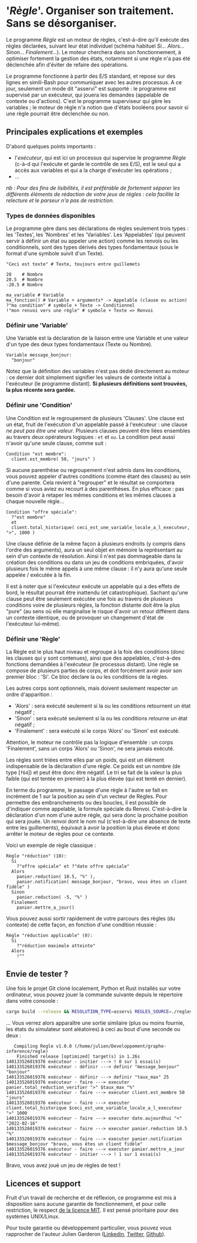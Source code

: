 # '_Règle_'. Organiser son traitement. Sans se désorganiser.

Le programme _Règle_ est un moteur de règles, c'est-à-dire qu'il exécute des règles déclarées, suivant leur état individuel (schéma habituel _Si... Alors... Sinon... Finalement..._). Le moteur cherchera dans son fonctionnement, à optimiser fortement la gestion des états, notamment si une règle n'a pas été déclenchée afin d'éviter de refaire des opérations. 

Le programme fonctionne à partir des E/S standard, et repose sur des lignes en simili-Bash pour communiquer avec les autres processus. A ce jour, seulement un mode dit "asservi" est supporté : le programme est supervisé par un exécuteur, qui jouera les demandes (appelable de contexte ou d'actions). C'est le programme superviseur qui gère les variables ; le moteur de règle n'a notion que d'états booléens pour savoir si une règle pourrait être déclenchée ou non. 

## Principales explications et exemples 

D'abord quelques points importants : 
  - l'_exécuteur_, qui est ici un processus qui supervise le programme _Règle_ (c-à-d qui l'exécute et garde le contrôle de ses E/S), est le seul qui a accès aux variables et qui a la charge d'exécuter les opérations ; 
  - ... 

_nb : Pour des fins de lisibilités, il est préférable de fortement séparer les différents éléments de rédaction de votre jeux de règles : cela facilite la relecture et le parseur n'a pas de restriction._ 

### Types de données disponibles 

Le programme gère dans ses déclarations de règles seulement trois types : les 'Textes', les 'Nombres' et les 'Variables'. Les 'Appelables' (qui peuvent servir à définir un état ou appeler une action) comme les renvois ou les conditionnels, sont des types dérivés des types fondamentaux (sous le format d'une symbole suivit d'un Texte). 

```
"Ceci est texte" # Texte, toujours entre guillemets 
```

```
20    # Nombre 
20.5  # Nombre 
-20.5 # Nombre 
```

```
ma_variable # Variable  
ma_fonction() # Variable + arguments* -> Appelable (clause ou action) 
?"ma condition" # symbole + Texte -> Conditionnel 
!"mon renvoi vers une règle" # symbole + Texte => Renvoi 
```

### Définir une 'Variable' 

Une Variable est la déclaration de la liaison entre une Variable et une valeur d'un type des deux types fondamentaux (Texte ou Nombre). 

```
Variable message_bonjour: 
  "bonjour" 
```

Notez que la définition des variables n'est pas dédié directement au moteur : ce dernier doit simplement signifier les valeurs de contexte initial à l'exécuteur (le programme distant). __Si plusieurs définitions sont trouvées, la plus récente sera gardée.__ 

### Définir une 'Condition' 

Une Condition est le regroupement de plusieurs 'Clauses'. Une clause est un état, fruit de l'exécution d'un appelable passé à l'exécuteur : une clause _ne peut pas être une valeur_. Plusieurs clauses peuvent être liées ensembles au travers deux opérateurs logiques : `et` et `ou`. La condition peut aussi n'avoir qu'une seule clause, comme suit : 

```
Condition "est membre": 
  client.est_membre( 50, "jours" ) 
```

Si aucune parenthèse ou regroupement n'est admis dans les conditions, vous pouvez appeler d'autres conditions (comme étant des clauses) au sein d'une parente. Cela revient à "regrouper" et le résultat se comportera comme si vous aviez eu recourt à des parenthèses. En plus efficace : pas besoin d'avoir à retaper les mêmes conditions et les mêmes clauses à chaque nouvelle règle... 

```
Condition "offre spéciale": 
  ?"est membre"
  et 
  client.total_historique( ceci_est_une_variable_locale_a_l_executeur, ">", 1000 ) 
```

Une clause définie de la même façon à plusieurs endroits (y compris dans l'ordre des arguments), aura un seul objet en mémoire la représentant au sein d'un contexte de résolution. Ainsi il n'est pas dommageable dans la création des conditions ou dans un jeu de conditions embriquées, d'avoir plusieurs fois le même appels à une même clause : il n'y aura qu'une seule appelée / exécutée à la fin. 

Il est à noter que si l'exécuteur exécute un appelable qui a des effets de bord, le résultat pourrait être inattendu (et catastrophique). Sachant qu'une clause peut être seulement exécutée une fois au travers de plusieurs conditions voire de plusieurs règles, la fonction distante doit être la plus "pure" (au sens où elle marginalise le risque d'avoir un retour différent dans un contexte identique, ou de provoquer un changement d'état de l'exécuteur lui-même). 

### Définir une 'Règle' 

La Règle est le plus haut niveau et regroupe à la fois des conditions (donc les clauses qui y sont contenues), ainsi que des appelables, c'est-à-des fonctions demandées à l'exécuteur (le processus distant). Une règle se compose de plusieurs parties de corps, et doit forcément avoir avoir son premier bloc : 'Si'. Ce bloc déclare la ou les conditions de la règles. 

Les autres corps sont optionnels, mais doivent seulement respecter un ordre d'apparition : 
  - 'Alors' : sera exécuté seulement si la ou les conditions retournent un état négatif ; 
  - 'Sinon' : sera exécuté seulement si la ou les conditions retourne un état négatif ; 
  - 'Finalement' : sera exécuté si le corps 'Alors' ou 'Sinon' est exécuté. 

Attention, le moteur ne contrôle pas la logique d'ensemble : un corps 'Finalement', sans un corps 'Alors' ou 'Sinon', ne sera jamais exécuté. 

Les règles sont triées entre elles par un poids, qui est un élément indispensable de la déclaration d'une règle. Ce poids est un nombre (de type [`f64`]) et peut être donc être négatif. Le tri se fait de la valeur la plus faible (qui est tentée en premier) à la plus élevée (qui est tenté en dernier). 

En terme du programme, le passage d'une règle à l'autre se fait en incrément de 1 sur la position au sein d'un vecteur de Règles. Pour permettre des embranchements ou des boucles, il est possible de d'indiquer comme appelable, la formule spéciale du Renvoi. C'est-à-dire la déclaration d'un nom d'une autre règle, qui sera donc la prochaine position qui sera jouée. Un renvoi dont le nom nul (c'est-à-dire une absence de texte entre les guillements), équivaut à avoir la position la plus élevée et donc arrêter le moteur de règles pour ce contexte. 

Voici un exemple de règle classique : 

```
Règle "réduction" (10): 
  Si 
    ?"offre spéciale" et ?"date offre spéciale" 
  Alors 
    panier.reduction( 10.5, "%" ), 
    panier.notification( message_bonjour, "bravo, vous êtes un client fidèle" ) 
  Sinon 
    panier.reduction( -5, "%" ) 
  Finalement 
    panier.mettre_a_jour() 
```

Vous pouvez aussi sortir rapidement de votre parcours des règles (du contexte) de cette façon, en fonction d'une condition réussie : 

```
Règle "réduction applicable" (0): 
  Si 
    ?"réduction maximale atteinte" 
  Alors 
    !"" 
```

## Envie de tester ? 

Une fois le projet Git cloné localement, Python et Rust installés sur votre ordinateur, vous pouvez jouer la commande suivante depuis le répertoire dans votre consoole : 

```bash
cargo build --release && RESOLUTION_TYPE=asservi REGLES_SOURCE=./regles.txt ./superviseur.py 
``` 

... Vous verrez alors apparaître une sortie similaire (plus ou moins fournie, les états du simulateur sont aléatoires) à ceci au bout d'une seconde ou deux : 

```
   Compiling Regle v1.0.0 (/home/julien/Developpement/graphe-inference/regle)
    Finished release [optimized] target(s) in 1.26s
140133526019376 exécuteur - initier ---> ! 0 sur 1 essai(s)
140133526019376 exécuteur - définir ---> definir "message_bonjour" "bonjour"
140133526019376 exécuteur - définir ---> definir "taux_max" 25
140133526019376 exécuteur - faire ---> executer panier.total_reduction_verifier ">" $taux_max "%"
140133526019376 exécuteur - faire ---> executer client.est_membre 50 "jours"
140133526019376 exécuteur - faire ---> executer client.total_historique $ceci_est_une_variable_locale_a_l_executeur ">" 1000
140133526019376 exécuteur - faire ---> executer date.aujourdhui "<" "2022-02-16"
140133526019376 exécuteur - faire ---> executer panier.reduction 10.5 "%"
140133526019376 exécuteur - faire ---> executer panier.notification $message_bonjour "bravo, vous êtes un client fidèle"
140133526019376 exécuteur - faire ---> executer panier.mettre_a_jour
140133526019376 exécuteur - initier ---> ! 1 sur 1 essai(s)
``` 

Bravo, vous avez joué un jeu de règles de test ! 

## Licences et support 

Fruit d'un travail de recherche et de réflexion, ce programme est mis à disposition sans aucune garantie de fonctionnement, et pour celle restriction, le respect [de la licence MIT](https://fr.wikipedia.org/wiki/Licence_MIT). Il est pensé prioritaire pour des systèmes UNIX/Linux. 

Pour toute garantie ou développement particulier, vous pouvez vous rapprocher de l'auteur Julien Garderon ([Linkedin](https://www.linkedin.com/in/julien-garderon-13a3a920), [Twitter](https://twitter.com/intelligencepol), [Github](https://github.com/JGarderon)). 
